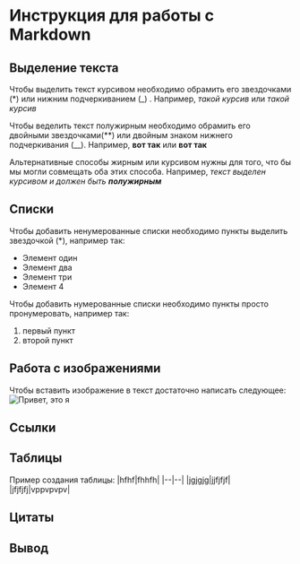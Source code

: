 # Инструкция для работы с Markdown

## Выделение текста

Чтобы выделить текст курсивом необходимо обрамить его звездочками (*) или нижним подчеркиванием (_) . Например, *такой курсив* или _такой курсив_

Чтобы веделить текст полужирным необходимо обрамить его двойными звездочками(**) или двойным знаком нижнего подчеркивания (__). Например, **вот так** или __вот так__

Альтернативные способы жирным или курсивом нужны для того, что бы мы могли совмещать оба этих способа. Например, _текст выделен курсивом и должен быть **полужирным**_  

## Списки

Чтобы добавить ненумерованные списки необходимо пункты выделить звездочкой (*), например так:
* Элемент один
* Элемент два
* Элемент три
* Элемент 4

Чтобы добавить нумерованные списки необходимо пункты просто пронумеровать, например так:
1. первый пункт
2. второй пункт

## Работа с изображениями

Чтобы вставить изображение в текст достаточно написать следующее: ![Привет, это я](Ya.jpg) 

## Ссылки

## Таблицы
Пример создания таблицы:
|hfhf|fhhfh|
|--|--|
|jgjgjg|jjfjfjf|
|jfjfjfj|vppvpvpv|
## Цитаты

## Вывод